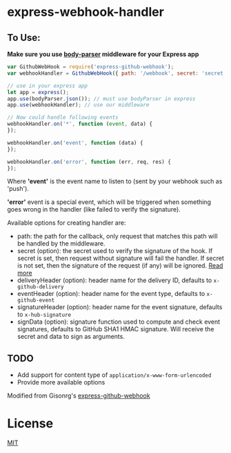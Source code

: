 # express-webhook-handler

To Use:
-------

**Make sure you use [body-parser](https://github.com/expressjs/body-parser) middleware for your Express app**

```javascript
var GithubWebHook = require('express-github-webhook');
var webhookHandler = GithubWebHook({ path: '/webhook', secret: 'secret' });

// use in your express app
let app = express();
app.use(bodyParser.json()); // must use bodyParser in express
app.use(webhookHandler); // use our middleware

// Now could handle following events
webhookHandler.on('*', function (event, data) {
});

webhookHandler.on('event', function (data) {
});

webhookHandler.on('error', function (err, req, res) {
});
```

Where **'event'** is the event name to listen to (sent by your webhook such as 'push').

**'error'** event is a special event, which will be triggered when something goes wrong in the handler (like failed to verify the signature).

Available options for creating handler are:

* path: the path for the callback, only request that matches this path will be handled by the middleware.
* secret (option): the secret used to verify the signature of the hook. If secret is set, then request without signature will fail the handler. If secret is not set, then the signature of the request (if any) will be ignored. [Read more](https://developer.github.com/webhooks/securing/)
* deliveryHeader (option): header name for the delivery ID, defaults to `x-github-delivery`
* eventHeader (option): header name for the event type, defaults to `x-github-event`
* signatureHeader (option): header name for the event signature, defaults to `x-hub-signature`
* signData (option): signature function used to compute and check event signatures, defaults to GitHub SHA1 HMAC signature. Will receive the secret and data to sign as arguments.


TODO
-----------
* Add support for content type of `application/x-www-form-urlencoded`
* Provide more available options


Modified from Gisonrg's [express-github-webhook](https://github.com/Gisonrg/express-github-webhook)

License
=======

[MIT](LICENSE)
